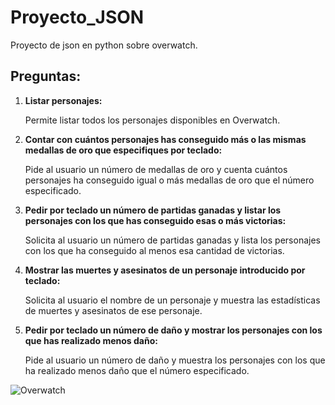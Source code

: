 # Proyecto_JSON 
Proyecto de json en python sobre overwatch.

## Preguntas:

1. **Listar personajes:** 
   
   Permite listar todos los personajes disponibles en Overwatch.

2. **Contar con cuántos personajes has conseguido más o las mismas medallas de oro que especifiques por teclado:**
   
   Pide al usuario un número de medallas de oro y cuenta cuántos personajes ha conseguido igual o más medallas de oro que el número especificado.

3. **Pedir por teclado un número de partidas ganadas y listar los personajes con los que has conseguido esas o más victorias:**
   
   Solicita al usuario un número de partidas ganadas y lista los personajes con los que ha conseguido al menos esa cantidad de victorias.

4. **Mostrar las muertes y asesinatos de un personaje introducido por teclado:**
   
   Solicita al usuario el nombre de un personaje y muestra las estadísticas de muertes y asesinatos de ese personaje.

5. **Pedir por teclado un número de daño y mostrar los personajes con los que has realizado menos daño:**
   
   Pide al usuario un número de daño y muestra los personajes con los que ha realizado menos daño que el número especificado.

![Overwatch](https://cdn.akamai.steamstatic.com/steam/apps/2443732/ss_ab81719b158b0c4c82725c827182de85751024f8.1920x1080.jpg?t=1697128925)

